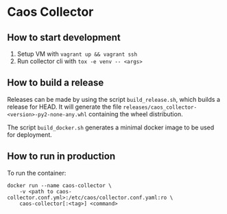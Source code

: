 # Caos Collector

## How to start development

  1. Setup VM with `vagrant up && vagrant ssh`
  2. Run collector cli with `tox -e venv -- <args>`

## How to build a release

Releases can be made by using the script `build_release.sh`, which
builds a release for HEAD. It will generate the file
`releases/caos_collector-<version>-py2-none-any.whl` containing the
wheel distribution.

The script `build_docker.sh` generates a minimal docker image to be used
for deployment.

## How to run in production

To run the container:
```
docker run --name caos-collector \
    -v <path to caos-collector.conf.yml>:/etc/caos/collector.conf.yaml:ro \
    caos-collector[:<tag>] <command>
```
